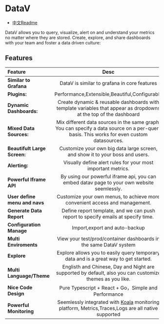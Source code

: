 # DataV

- [中文Readme](./README_CN.md)

DataV allows you to query, visualize, alert on and understand your metrics no matter where they are stored. Create, explore, and share dashboards with your team and foster a data driven culture:

## Features

| Feature  |  Desc  |
|:------|:------------:|
|**Similar to Grafana** |DataV is similar to grafana in core features|
|**Plugins:**|Performance,Extensible,Beautiful,Configurable|
|**Dynamic Dashboards:**|Create dynamic & reusable dashboards with template variables that appear as dropdowns at the top of the dashboard|
|**Mixed Data Sources:**|Mix different data sources in the same graph! You can specify a data source on a per-query basis. This works for even custom datasources.|
|**Beautifult Large Screen:**|Customize your own big data large screen, and show it to your boss and users.|
|**Alerting:**|Visually define alert rules for your most important metrics.|
|**Powerful Iframe API**|By using our powerful iframe api, you can embed datav page to your own website seemlessly.|
|**User define menu and navs**|Customize your own menus, to achieve more convenient access and management.|
|**Generate Data Report**|Define report template, and we can push report to specify emails at specify time.|
|**Configuration Manage**|Import,export and auto-backup|
|**Multi Enviroments**|View your test/prod/container dashboards in the same DataV system|
|**Explore**|Explore allows you to easily query temporary data and is a great way to get started.|
|**Multi Language/Theme**|Englisth and Chinese, Day and Night are supported by default, also you can customize themes as you like.|
|**Nice Code Design**|Pure Typescript + React + Go，Simple and Performance|
|**Powerful Monitoring**|Seemlessly integrated with [Koala](https://github.com/apm-ai/koala) monitoring platform, Metrics,Traces,Logs are all native supported |